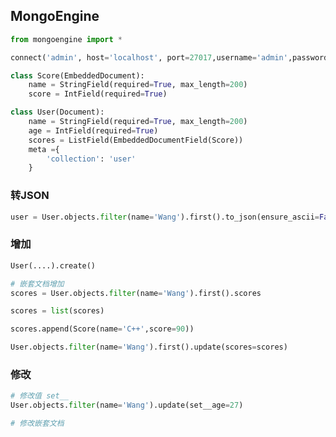 <!--
 * @Description: 
 * @Version: 1.0
 * @Author: DaLao
 * @Email: dalao_li@163.com
 * @Date: 2021-04-22 23:42:03
 * @LastEditors: DaLao
 * @LastEditTime: 2022-03-27 23:13:11
-->

## MongoEngine

```py
from mongoengine import *

connect('admin', host='localhost', port=27017,username='admin',password='123456')

class Score(EmbeddedDocument):
    name = StringField(required=True, max_length=200)
    score = IntField(required=True)

class User(Document):
    name = StringField(required=True, max_length=200)
    age = IntField(required=True)
    scores = ListField(EmbeddedDocumentField(Score))
    meta ={
        'collection': 'user'
    }
```

### 转JSON

```py
user = User.objects.filter(name='Wang').first().to_json(ensure_ascii=False)
```


### 增加

```py
User(....).create()

# 嵌套文档增加
scores = User.objects.filter(name='Wang').first().scores

scores = list(scores)

scores.append(Score(name='C++',score=90))

User.objects.filter(name='Wang').first().update(scores=scores)
```


### 修改

```py
# 修改值 set__
User.objects.filter(name='Wang').update(set__age=27)

# 修改嵌套文档
```